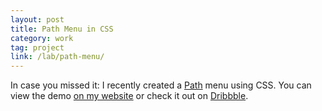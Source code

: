 ```yaml
---
layout: post
title: Path Menu in CSS
category: work
tag: project
link: /lab/path-menu/
---
```


<p>In case you missed it: I recently created a <a href="https://web.archive.org/web/20170202080543/https://path.com/">Path</a> menu using CSS. You can view the demo <a href="/lab/path-menu/">on my website</a> or check it out on <a href="https://dribbble.com/shots/340844">Dribbble</a>.</p>
